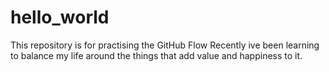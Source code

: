 # hello_world
This repository is for practising the GitHub Flow
Recently ive been learning to balance my life around the things that add value and happiness to it. 
